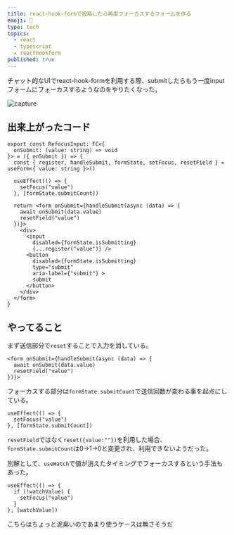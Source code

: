 ```yaml
---
title: react-hook-formで投稿したら再度フォーカスするフォームを作る
emoji: 🐣
type: tech
topics:
  - react
  - typescript
  - reacthookform
published: true
---
```


チャット的なUIでreact-hook-formを利用する際、submitしたらもう一度inputフォームにフォーカスするようなのをやりたくなった。

![capture](https://user-images.githubusercontent.com/13282103/173836508-dfe85cd9-9e23-4c2a-afee-217f52bdc492.gif)

## 出来上がったコード

```tsx
export const RefocusInput: FC<{
  onSubmit: (value: string) => void
}> = ({ onSubmit }) => {
  const { register, handleSubmit, formState, setFocus, resetField } = useForm<{ value: string }>()
  
  useEffect(() => {
    setFocus("value")
  }, [formState.submitCount])
  
  return <form onSubmit={handleSubmit(async (data) => {
    await onSubmit(data.value)
    resetField("value")
  })}>
    <div>
      <input
        disabled={formState.isSubmitting}
        {...register("value")} />
      <button
        disabled={formState.isSubmitting}
        type="submit"
        aria-label={"submit"} >
        submit
      </button>
    </div>
  </form>
}
```

## やってること

まず送信部分で`reset`することで入力を消している。

```tsx
<form onSubmit={handleSubmit(async (data) => {
  await onSubmit(data.value)
  resetField("value")
})}>
```

フォーカスする部分は`formState.submitCount`で送信回数が変わる事を起点にしている。

```tsx
useEffect(() => {
  setFocus("value")
}, [formState.submitCount])
```
`resetField`ではなく`reset({value:""})`を利用した場合、`formState.submitCount`は0->1->0と変更され、利用できないようだった。


別解として、`useWatch`で値が消えたタイミングでフォーカスするという手法もあった。

```tsx
useEffect(() => {
  if (!watchValue) {
    setFocus("value")
  }
}, [watchValue])
```

こちらはちょっと泥臭いのであまり使うケースは無さそうだ